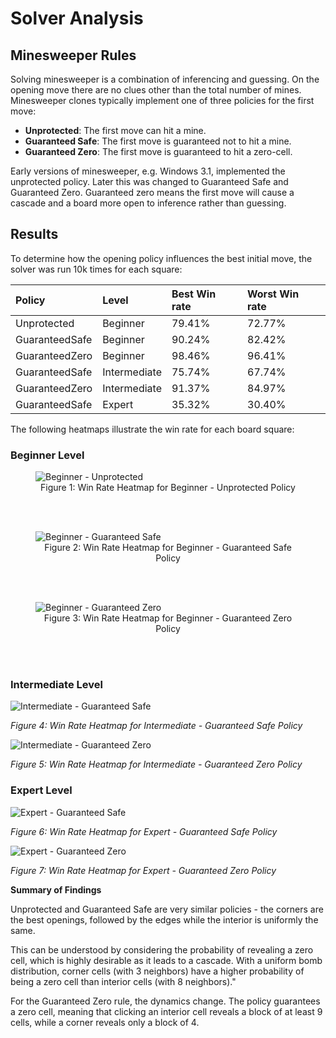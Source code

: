# Solver Analysis

## Minesweeper Rules

Solving minesweeper is a combination of inferencing and guessing.
On the opening move there are no clues other than the total number of
mines. Minesweeper clones typically implement one of three policies for
the first move:

* **Unprotected**: The first move can hit a mine.
* **Guaranteed Safe**: The first move is guaranteed not to hit a mine.
* **Guaranteed Zero**: The first move is guaranteed to hit a zero-cell.

Early versions of minesweeper, e.g. Windows 3.1, implemented the unprotected policy.
Later this was changed to Guaranteed Safe and Guaranteed Zero. Guaranteed zero means
the first move will cause a cascade and a board more open to inference rather than
guessing.

## Results

To determine how the opening policy influences the best initial move, the solver was
run 10k times for each square:

| Policy         | Level        | Best Win rate | Worst Win rate |
|:---------------|:-------------|:--------------|:---------------|
| Unprotected    | Beginner     | 79.41%        | 72.77%         |
| GuaranteedSafe | Beginner     | 90.24%        | 82.42%         |
| GuaranteedZero | Beginner     | 98.46%        | 96.41%         |
| GuaranteedSafe | Intermediate | 75.74%        | 67.74%         |
| GuaranteedZero | Intermediate | 91.37%        | 84.97%         |
| GuaranteedSafe | Expert       | 35.32%        | 30.40%         |

The following heatmaps illustrate the win rate for each board square:

### Beginner Level

<figure>
  <img src="SolverDat/heatmap_beginner_unprotected.png" alt="Beginner - Unprotected">
  <figcaption align="center">Figure 1: Win Rate Heatmap for Beginner - Unprotected Policy</figcaption>
</figure>
<br>
<br>

<figure>
  <img src="SolverDat/heatmap_beginner_guaranteed_safe.png" alt="Beginner - Guaranteed Safe">
  <figcaption align="center">Figure 2: Win Rate Heatmap for Beginner - Guaranteed Safe Policy</figcaption>
</figure>
<br>
<br>


<figure>
  <img src="SolverDat/heatmap_beginner_guaranteed_zero.png" alt="Beginner - Guaranteed Zero">
  <figcaption align="center">Figure 3: Win Rate Heatmap for Beginner - Guaranteed Zero Policy</figcaption>
</figure>
<br>
<br>

### Intermediate Level 

![Intermediate - Guaranteed Safe](SolverDat/heatmap_intermediate_guaranteed_safe.png)

*Figure 4: Win Rate Heatmap for Intermediate - Guaranteed Safe Policy*


![Intermediate - Guaranteed Zero](SolverDat/heatmap_intermediate_guaranteed_zero.png)

*Figure 5: Win Rate Heatmap for Intermediate - Guaranteed Zero Policy*


### Expert Level

![Expert - Guaranteed Safe](SolverDat/heatmap_expert_guaranteed_safe.png)

*Figure 6: Win Rate Heatmap for Expert - Guaranteed Safe Policy*


![Expert - Guaranteed Zero](SolverDat/heatmap_expert_guaranteed_zero.png)

*Figure 7: Win Rate Heatmap for Expert - Guaranteed Zero Policy*


**Summary of Findings**

Unprotected and Guaranteed Safe are very similar policies - the corners are the best
openings, followed by the edges while the interior is uniformly the same.

This can be understood by considering the probability of revealing a zero cell, which is highly desirable as it leads to a cascade. With a uniform bomb distribution, corner cells (with 3 neighbors) have a higher probability of being a zero cell than interior cells (with 8 neighbors)."

For the Guaranteed Zero rule, the dynamics change. The policy guarantees a zero cell, meaning that clicking an interior cell reveals a block of at least 9 cells, while a corner reveals only a block of 4.



